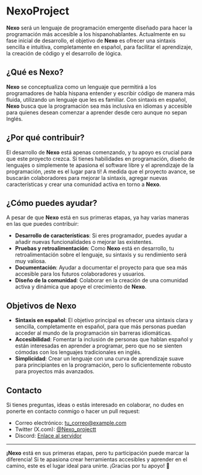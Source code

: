 # NexoProject

**Nexo** será un lenguaje de programación emergente diseñado para hacer la programación más accesible a los hispanohablantes. Actualmente en su fase inicial de desarrollo, el objetivo de **Nexo** es ofrecer una sintaxis sencilla e intuitiva, completamente en español, para facilitar el aprendizaje, la creación de código y el desarrollo de lógica.

## ¿Qué es Nexo?

**Nexo** se conceptualiza como un lenguaje que permitirá a los programadores de habla hispana entender y escribir código de manera más fluida, utilizando un lenguaje que les es familiar. Con sintaxis en español, **Nexo** busca que la programación sea más inclusiva en idiomas y accesible para quienes desean comenzar a aprender desde cero aunque no sepan Inglés.

## ¿Por qué contribuir?

El desarrollo de **Nexo** está apenas comenzando, y tu apoyo es crucial para que este proyecto crezca. Si tienes habilidades en programación, diseño de lenguajes o simplemente te apasiona el software libre y el aprendizaje de la programación, ¡este es el lugar para ti! A medida que el proyecto avance, se buscarán colaboradores para mejorar la sintaxis, agregar nuevas características y crear una comunidad activa en torno a **Nexo**.

## ¿Cómo puedes ayudar?

A pesar de que **Nexo** está en sus primeras etapas, ya hay varias maneras en las que puedes contribuir:

- **Desarrollo de características**: Si eres programador, puedes ayudar a añadir nuevas funcionalidades o mejorar las existentes.
- **Pruebas y retroalimentación**: Como **Nexo** está en desarrollo, tu retroalimentación sobre el lenguaje, su sintaxis y su rendimiento será muy valiosa.
- **Documentación**: Ayudar a documentar el proyecto para que sea más accesible para los futuros colaboradores y usuarios.
- **Diseño de la comunidad**: Colaborar en la creación de una comunidad activa y dinámica que apoye el crecimiento de **Nexo**.

## Objetivos de Nexo

- **Sintaxis en español**: El objetivo principal es ofrecer una sintaxis clara y sencilla, completamente en español, para que más personas puedan acceder al mundo de la programación sin barreras idiomáticas.
- **Accesibilidad**: Fomentar la inclusión de personas que hablan español y están interesadas en aprender a programar, pero que no se sienten cómodas con los lenguajes tradicionales en inglés.
- **Simplicidad**: Crear un lenguaje con una curva de aprendizaje suave para principiantes en la programación, pero lo suficientemente robusto para proyectos más avanzados.

## Contacto

Si tienes preguntas, ideas o estás interesado en colaborar, no dudes en ponerte en contacto conmigo o hacer un pull request:

- Correo electrónico: [tu_correo@example.com](mailto:sm8contact@gmail.com)
- Twitter (X.com): [@Nexo_projectt](https://x.com/Nexo_projectt)
- Discord: [Enlace al servidor](https://discord.gg/sfbyY3kC)

---

**¡Nexo** está en sus primeras etapas, pero tu participación puede marcar la diferencia! Si te apasiona crear herramientas accesibles y aprender en el camino, este es el lugar ideal para unirte. ¡Gracias por tu apoyo! 🌟
